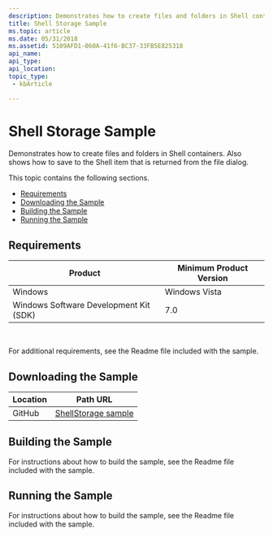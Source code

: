 ```yaml
---
description: Demonstrates how to create files and folders in Shell containers. Also shows how to save to the Shell item that is returned from the file dialog.
title: Shell Storage Sample
ms.topic: article
ms.date: 05/31/2018
ms.assetid: 5109AFD1-060A-41f6-BC37-33FB5E825318
api_name: 
api_type: 
api_location: 
topic_type: 
 - kbArticle

---
```


# Shell Storage Sample

Demonstrates how to create files and folders in Shell containers. Also shows how to save to the Shell item that is returned from the file dialog.

This topic contains the following sections.

- [Requirements](#requirements)
- [Downloading the Sample](#downloading-the-sample)
- [Building the Sample](#building-the-sample)
- [Running the Sample](#running-the-sample)

## Requirements



| Product                                | Minimum Product Version |
|----------------------------------------|-------------------------|
| Windows                                | Windows Vista           |
| Windows Software Development Kit (SDK) | 7.0                     |



 

For additional requirements, see the Readme file included with the sample.

## Downloading the Sample

| Location      | Path URL                                                                                             |
|---------------|------------------------------------------------------------------------------------------------------|
| GitHub  | [ShellStorage sample](https://github.com/microsoft/Windows-classic-samples/tree/master/Samples/Win7Samples/winui/shell/appplatform/ShellStorage) |

## Building the Sample

For instructions about how to build the sample, see the Readme file included with the sample.

## Running the Sample

For instructions about how to build the sample, see the Readme file included with the sample.

 

 



